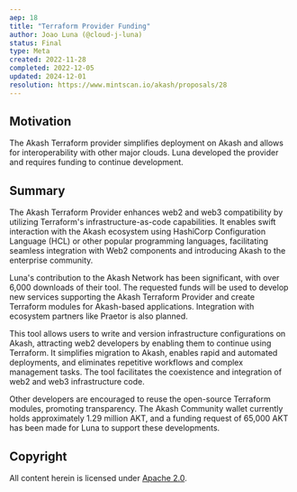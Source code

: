 ```yaml
---
aep: 18
title: "Terraform Provider Funding"
author: Joao Luna (@cloud-j-luna)
status: Final
type: Meta
created: 2022-11-28
completed: 2022-12-05
updated: 2024-12-01
resolution: https://www.mintscan.io/akash/proposals/28
---
```


## Motivation
The Akash Terraform provider simplifies deployment on Akash and allows for interoperability with other major clouds. Luna developed the provider and requires funding to continue development.

## Summary
The Akash Terraform Provider enhances web2 and web3 compatibility by utilizing Terraform's infrastructure-as-code capabilities. It enables swift interaction with the Akash ecosystem using HashiCorp Configuration Language (HCL) or other popular programming languages, facilitating seamless integration with Web2 components and introducing Akash to the enterprise community.

Luna's contribution to the Akash Network has been significant, with over 6,000 downloads of their tool. The requested funds will be used to develop new services supporting the Akash Terraform Provider and create Terraform modules for Akash-based applications. Integration with ecosystem partners like Praetor is also planned.

This tool allows users to write and version infrastructure configurations on Akash, attracting web2 developers by enabling them to continue using Terraform. It simplifies migration to Akash, enables rapid and automated deployments, and eliminates repetitive workflows and complex management tasks. The tool facilitates the coexistence and integration of web2 and web3 infrastructure code.

Other developers are encouraged to reuse the open-source Terraform modules, promoting transparency. The Akash Community wallet currently holds approximately 1.29 million AKT, and a funding request of 65,000 AKT has been made for Luna to support these developments.

## Copyright

All content herein is licensed under [Apache 2.0](https://www.apache.org/licenses/LICENSE-2.0).
